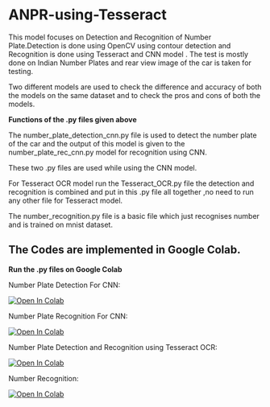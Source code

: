 # ANPR-using-Tesseract
This model focuses on Detection and Recognition of Number Plate.Detection is done using OpenCV using contour detection and Recognition is done using Tesseract and CNN model . The test is mostly done on Indian Number Plates and rear view image of the car is taken for testing.

Two different models are used to check the difference and accuracy of both the models on the same dataset and to check the pros and cons of both the models.

**Functions of the .py files given above**

The number_plate_detection_cnn.py file is used to detect the number plate of the car and the output of this model is given to the number_plate_rec_cnn.py model for recognition using CNN.

These two .py files are used while using the CNN model.

For Tesseract OCR model run the Tesseract_OCR.py file the detection and recognition is combined and put in this .py file all together ,no need to run any other file for Tesseract model.

The number_recognition.py file is a basic file which just recognises number and is trained on mnist dataset.



## The Codes are implemented in Google Colab.

**Run the .py files on Google Colab**

Number Plate Detection For CNN:

[![Open In Colab](https://colab.research.google.com/assets/colab-badge.svg)](https://colab.research.google.com/drive/1NXukSiiRhEh1lECShdc_VD4paBIDS0uF)

Number Plate Recognition For CNN:

[![Open In Colab](https://colab.research.google.com/assets/colab-badge.svg)](https://colab.research.google.com/drive/19ej1GXv7TWFKUOCnGlODUKLwzUPpHYmc#scrollTo=k6-SmNQKgp-l)

Number Plate Detection and Recognition using Tesseract OCR:

[![Open In Colab](https://colab.research.google.com/assets/colab-badge.svg)](https://colab.research.google.com/drive/1R9erxv2lw5MXXTvBtqoT55qf648D4Uwl#scrollTo=G3rzaLajGQZT)

Number Recognition:

[![Open In Colab](https://colab.research.google.com/assets/colab-badge.svg)](https://colab.research.google.com/drive/1Ybt8gmOoNS70cIkKoENRjLc0WiRlr5Y3)





